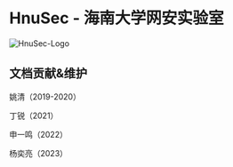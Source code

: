# HnuSec - 海南大学网安实验室



![HnuSec-Logo](https://s2.loli.net/2022/07/31/TtM7gUXWls8ocaG.jpg)



## 文档贡献&维护

姚清（2019-2020）

丁锐（2021）

申一鸣（2022）

杨奕亮（2023）
